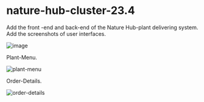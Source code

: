 # nature-hub-cluster-23.4
Add the front -end and back-end of the Nature Hub-plant delivering system.
Add the screenshots of user interfaces.



![image](https://github.com/Cluster-23-4/nature-hub-cluster-23.4/assets/90669641/51b4492b-2c19-4ab8-97a0-47dcf799a066)

Plant-Menu.


![plant-menu](https://github.com/Cluster-23-4/nature-hub-cluster-23.4/assets/140537943/9bad7a09-c94f-4653-a8ca-5610dfe832d6)


Order-Details.


![order-details](https://github.com/Cluster-23-4/nature-hub-cluster-23.4/assets/140537943/a3252cc4-61ec-48a3-a7fd-c10b0310b3e4)

